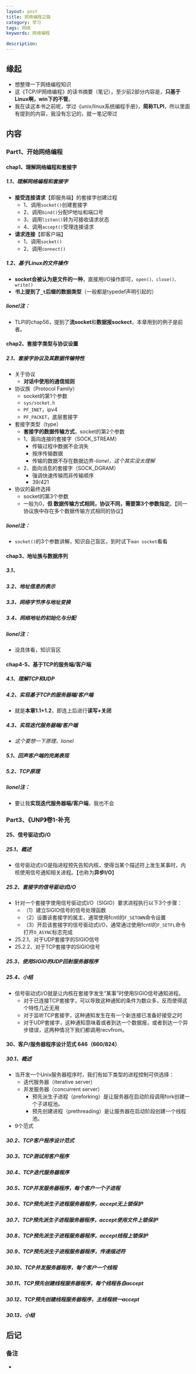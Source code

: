 ```yaml
---
layout: post  
title: 网络编程之路  
category: 学习    
tags: 网络        
keywords: 网络编程      

description:    
---  
```


##  缘起

+ 想整理一下网络编程知识
+ 这《TCP/IP网络编程》的读书摘要（笔记），至少前2部分内容是，**只基于Linux啊，win下的不管**。
+ 我在读这本书之前呢，学过《unix/linux系统编程手册》，**简称TLPI**，所以里面有提到的内容，我没有忘记的，就一笔记带过

##  内容

### Part1、开始网络编程

#### chap1、理解网络编程和套接字

##### 1.1、理解网络编程和套接字

+ **接受连接请求**【即服务端】的套接字创建过程
  + 1、调用`socket()`创建套接字
  + 2、调用`bind()`分配IP地址和端口号
  + 3、调用`listen()`转为可接收请求状态
  + 4、调用`accept()`受理连接请求
+ **请求连接**【即客户端】
  + 1、调用`socket()`
  + 2、调用`connect()`

##### 1.2、基于Linux的文件操作

+ **socket会被认为是文件的一种**，直接用I/O操作即可，`open()、close()、write()`
+ **书上提到了`_t`后缀的数据类型**（一般都是typedef声明引起的）

##### lionel注：

+ TLPI的chap56，提到了**流socket**和**数据报sockect**，本章用到的例子是前者。

#### chap2、套接字类型与协议设置

##### 2.1、套接字协议及其数据传输特性

+ 关于协议
  + **对话中使用的通信规则**
+ 协议族（Protocol Family）
  + socket的第1个参数
  + `sys/socket.h`
  + `PF_INET`，ipv4
  + `PF_PACKET`，底层套接字
+ 套接字类型（type）
  + **套接字的数据传输方式**，socket的第2个参数
  + 1、面向连接的套接字（SOCK_STREAM）
    + 传输过程中数据不会消失
    + 按序传输数据
    + 传输的数据不存在数据边界-*lionel，这个其实没太理解*
  + 2、面向消息的套接字（SOCK_DGRAM）
    + 强调快速传输而非传输顺序
    + 39/421
+ 协议的最终选择
  + socket的第3个参数
  + 一般为0，**但 数据传输方式相同，协议不同，需要第3个参数指定**。【同一协议族中存在多个数据传输方式相同的协议】

##### lionel注：

+ `socket()`的3个参数讲解，知识自己盲区，到时试下`man socket`看看

#### chap3、地址族与数据序列

##### 3.1、

##### 3.2、地址信息的表示

##### 3.3、网络字节序与地址变换

##### 3.4、网络地址的初始化与分配

##### lionel注：

+ 没具体看，知识盲区

#### chap4-5、基于TCP的服务端/客户端

##### 4.1、理解TCP和UDP

##### 4.2、实现基于TCP的服务器端/客户端

+ 就是**本章1.1+1.2**，即连上后进行**读写+关闭**

##### 4.3、实现迭代服务器端/客户端

+ *这个要想一下原理，lionel*

##### 5.1、回声客户端的完美表现

##### 5.2、TCP原理

##### lionel注：

+ 要让我**实现迭代服务器端/客户端**，我也不会



### Part3、《UNP》卷1-补充

#### 25、信号驱动式I/O

##### 25.1、概述

+ 信号驱动式I/O是指进程预先告知内核，使得当某个描述符上发生某事时，内核使用信号通知相关进程。【也称为**异步I/O**】

##### 25.2、套接字的信号驱动式I/O

+ 针对一个套接字使用信号驱动式I/O（SIGIO）要求进程执行以下3个步骤：
  + （1）建立SIGIO信号的信号处理函数
  + （2）设置该套接字的属主，通常使用fcntl的`F_SETOWN`命令设置
  + （3）开启该套接字的信号驱动式I/O，通常通过使用fcntl的`F_SETFL`命令打开`O_ASYNC`标志完成
+ 25.2.1、对于UDP套接字的SIGIO信号
+ 25.2.2、对于TCP套接字的SIGIO信号

##### 25.3、使用SIGIO的UDP回射服务器程序

##### 25.4、小结

+ 信号驱动式I/O就是让内核在套接字发生“某事”时使用SIGIO信号通知进程。
  + 对于已连接TCP套接字，可以导致这种通知的条件为数众多，反而使得这个特性几近无用
  + 对于监听TCP套接字，这种通知发生在有一个新连接已准备好接受之时
  + 对于UDP套接字，这种通知意味着或者到达一个数据报，或者到达一个异步错误，这两种情况下我们都调用recvfrom。

#### 30、客户/服务器程序设计范式  646（660/824）

##### 30.1、概述

+ 当开发一个Unix服务器程序时，我们有如下类型的进程控制可供选择：
  + 迭代服务器（iterative server）
  + 并发服务器（concurrent server）
    + 预先派生子进程（preforking）是让服务器在启动阶段调用fork创建一个子进程池。
    + 预先创建进程（prethreading）是让服务器在启动阶段创建一个线程池。
+ 9个范式

##### 30.2、TCP客户程序设计范式

##### 30.3、TCP测试用客户程序

##### 30.4、TCP迭代服务器程序

##### 30.5、TCP并发服务器程序，每个客户一个子进程

##### 30.6、TCP预先派生子进程服务器程序，accept无上锁保护

##### 30.7、TCP预先派生子进程服务器程序，accept使用文件上锁保护

##### 30.8、TCP预先派生子进程服务器程序，accept线程上锁保护

##### 30.9、TCP预先派生子进程服务器程序，传递描述符

##### 30.10、TCP并发服务器程序，每个客户一个线程

##### 30.11、TCP预先创建线程服务器程序，每个线程各自accept

##### 30.12、TCP预先创建线程服务器程序，主线程统一accept

##### 30.13、小结

##  后记

### 备注

+ 